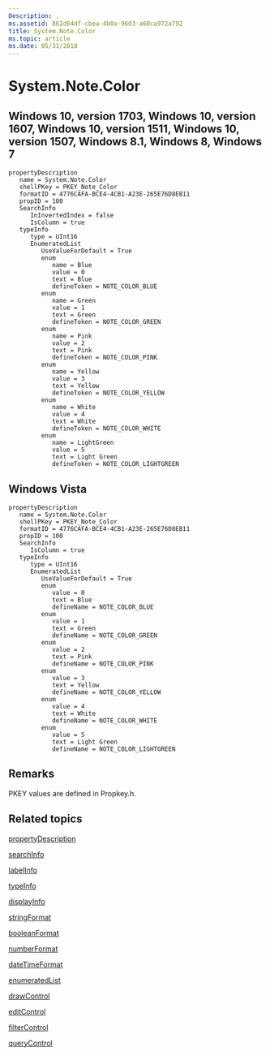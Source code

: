 ```yaml
---
Description: .
ms.assetid: 862d64df-cbea-4b0a-9603-a60ca972a792
title: System.Note.Color
ms.topic: article
ms.date: 05/31/2018
---
```


# System.Note.Color

## Windows 10, version 1703, Windows 10, version 1607, Windows 10, version 1511, Windows 10, version 1507, Windows 8.1, Windows 8, Windows 7

```
propertyDescription
   name = System.Note.Color
   shellPKey = PKEY_Note_Color
   formatID = 4776CAFA-BCE4-4CB1-A23E-265E76D8EB11
   propID = 100
   SearchInfo
      InInvertedIndex = false
      IsColumn = true
   typeInfo
      type = UInt16
      EnumeratedList
         UseValueForDefault = True
         enum
            name = Blue
            value = 0
            text = Blue
            defineToken = NOTE_COLOR_BLUE
         enum
            name = Green
            value = 1
            text = Green
            defineToken = NOTE_COLOR_GREEN
         enum
            name = Pink
            value = 2
            text = Pink
            defineToken = NOTE_COLOR_PINK
         enum
            name = Yellow
            value = 3
            text = Yellow
            defineToken = NOTE_COLOR_YELLOW
         enum
            name = White
            value = 4
            text = White
            defineToken = NOTE_COLOR_WHITE
         enum
            name = LightGreen
            value = 5
            text = Light Green
            defineToken = NOTE_COLOR_LIGHTGREEN
```

## Windows Vista

```
propertyDescription
   name = System.Note.Color
   shellPKey = PKEY_Note_Color
   formatID = 4776CAFA-BCE4-4CB1-A23E-265E76D8EB11
   propID = 100
   SearchInfo
      IsColumn = true
   typeInfo
      type = UInt16
      EnumeratedList
         UseValueForDefault = True
         enum
            value = 0
            text = Blue
            defineName = NOTE_COLOR_BLUE
         enum
            value = 1
            text = Green
            defineName = NOTE_COLOR_GREEN
         enum
            value = 2
            text = Pink
            defineName = NOTE_COLOR_PINK
         enum
            value = 3
            text = Yellow
            defineName = NOTE_COLOR_YELLOW
         enum
            value = 4
            text = White
            defineName = NOTE_COLOR_WHITE
         enum
            value = 5
            text = Light Green
            defineName = NOTE_COLOR_LIGHTGREEN
```

## Remarks

PKEY values are defined in Propkey.h.

## Related topics

<dl> <dt>

[propertyDescription](./propdesc-schema-propertydescription.md)
</dt> <dt>

[searchInfo](./propdesc-schema-searchinfo.md)
</dt> <dt>

[labelInfo](./propdesc-schema-labelinfo.md)
</dt> <dt>

[typeInfo](./propdesc-schema-typeinfo.md)
</dt> <dt>

[displayInfo](./propdesc-schema-displayinfo.md)
</dt> <dt>

[stringFormat](./propdesc-schema-stringformat.md)
</dt> <dt>

[booleanFormat](./propdesc-schema-booleanformat.md)
</dt> <dt>

[numberFormat](./propdesc-schema-numberformat.md)
</dt> <dt>

[dateTimeFormat](./propdesc-schema-datetimeformat.md)
</dt> <dt>

[enumeratedList](./propdesc-schema-enumeratedlist.md)
</dt> <dt>

[drawControl](./propdesc-schema-drawcontrol.md)
</dt> <dt>

[editControl](./propdesc-schema-editcontrol.md)
</dt> <dt>

[filterControl](./propdesc-schema-filtercontrol.md)
</dt> <dt>

[queryControl](./propdesc-schema-querycontrol.md)
</dt> </dl>

 

 